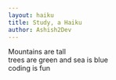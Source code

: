 ```yaml
---
layout: haiku
title: Study, a Haiku
author: Ashish2Dev
---
```


Mountains are tall<br>
trees are green and sea is blue<br>
coding is fun<br>
